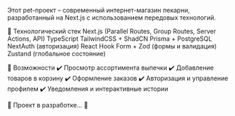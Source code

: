 Этот pet-проект – современный интернет-магазин пекарни, разработанный на Next.js с использованием передовых технологий.

🚀 Технологический стек
Next.js (Parallel Routes, Group Routes, Server Actions, API)
TypeScript
TailwindCSS + ShadCN
Prisma + PostgreSQL
NextAuth (авторизация)
React Hook Form + Zod (формы и валидация)
Zustand (глобальное состояние)

📌 Возможности
✔️ Просмотр ассортимента выпечки
✔️ Добавление товаров в корзину
✔️ Оформление заказов
✔️ Авторизация и управление профилем
✔️ Уведомления и интерактивные истории

🔧 Проект в разработке... 🚧
